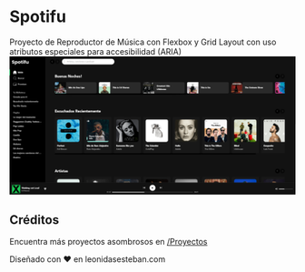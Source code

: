 # Spotifu
Proyecto de Reproductor de Música con Flexbox y Grid Layout con uso atributos especiales para accesibilidad (ARIA)
![Imagen Spotifu](https://github.com/NataliaHilarion/Spotifu/blob/main/Spotifu.png)
## Créditos

Encuentra más proyectos asombrosos en [/Proyectos](https://leonidasesteban.com/proyectos)

Diseñado con ♥️ en leonidasesteban.com
